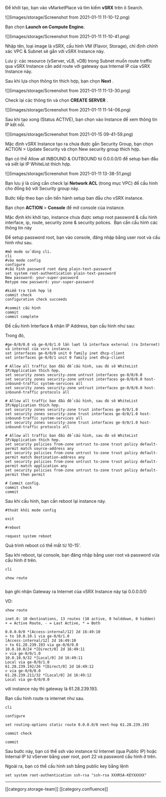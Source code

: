 Để khởi tạo, bạn vào vMarketPlace và tìm kiếm  **vSRX**  trên ô Search.

![](images/storage/Screenshot from 2021-01-11 11-10-12.png)



Bạn chọn  **Launch on Compute Engine.** 

![](images/storage/Screenshot from 2021-01-11 11-10-41.png)



Nhập tên, loại image là vSRX, cấu hình VM (Flavor, Storage), chỉ định chính xác VPC & Subnet sẽ gắn với vSRX Instance này.

Lưu ý: các resource (vServer, vLB, vDB) trong Subnet muốn route traffic qua vSRX Instance cần add route với gateway qua Internal IP của vSRX Instance này.

Sau khi lựa chọn thông tin thích hợp, bạn chọn  **Next** .

![](images/storage/Screenshot from 2021-01-11 11-13-30.png)



Check lại các thông tin và chọn  **CREATE SERVER** .

![](images/storage/Screenshot from 2021-01-11 11-14-06.png)



Sau khi tạo xong (Status ACTIVE), bạn chọn vào Instance để xem thông tin IP kết nối.

![](images/storage/Screenshot from 2021-01-15 09-41-59.png)



Mặc định vSRX Instance tạo ra chưa được gắn Security Group, bạn chọn  ACTION > Update Security và chọn New security group thích hợp.

Bạn có thể Allow all INBOUND & OUTBOUND từ 0.0.0.0/0 để setup ban đầu và siết lại IP WhiteList thích hợp.

![](images/storage/Screenshot from 2021-01-11 13-38-51.png)



Bạn lưu ý là cũng cần check lại  **Network ACL**  (trong mục VPC) để cấu hình cho đồng bộ với Security group này.



Bước tiếp theo bạn cần tiến hành setup ban đầu cho vSRX instance.

Bạn chọn  **ACTION**  >  **Console**  để mở console của instance.

Mặc định khi khởi tạo, instance chưa được setup root password & cấu hình interface, ip, route, security zone & security polices.  Bạn cần cấu hình các thông tin này



Để setup password root, bạn vào console, đăng nhập bằng user root và cấu hình như sau.


```
#mở mode sử dùng cli.
cli
#vào mode config
configure
#cấu hình password root dạng plain-text-password
set system root-authentication plain-text-password
New password: your-super-password 
Retype new password: your-super-password 

#kiểm tra tính hợp lệ
commit check
configuration check succeeds

#commit cấu hình
commit
commit complete
```


Để cấu hình Interface & nhận IP Address, bạn cấu hình như sau:

Trong đó, 


```
#ge-0/0/0.0 và ge-0/0/1.0 lần luợt là interface external (ra Internet) và internal của vsrx instance.
set interfaces ge-0/0/0 unit 0 family inet dhcp-client
set interfaces ge-0/0/1 unit 0 family inet dhcp-client

# Allow all traffic ban đầu để cấu hình, sau đó sẽ WhiteList IP/Application thích hợp.
set security zones security-zone untrust interfaces ge-0/0/0.0
set security zones security-zone untrust interfaces ge-0/0/0.0 host-inbound-traffic system-services all
set security zones security-zone untrust interfaces ge-0/0/0.0 host-inbound-traffic protocols all

# Allow all traffic ban đầu để cấu hình, sau đó sẽ WhiteList IP/Application thích hợp.
set security zones security-zone trust interfaces ge-0/0/1.0
set security zones security-zone trust interfaces ge-0/0/1.0 host-inbound-traffic system-services all
set security zones security-zone trust interfaces ge-0/0/1.0 host-inbound-traffic protocols all

# Allow all traffic ban đầu để cấu hình, sau đó sẽ WhiteList IP/Application thích hợp.
set security policies from-zone untrust to-zone trust policy default-permit match source-address any
set security policies from-zone untrust to-zone trust policy default-permit match destination-address any
set security policies from-zone untrust to-zone trust policy default-permit match application any
set security policies from-zone untrust to-zone trust policy default-permit then permit 

# Commit config.
commit check
commit
```


Sau khi cấu hình, bạn cần reboot lại instance này.


```
#thoát khỏi mode config

exit

#reboot

request system reboot
```


Quá trình reboot có thể mất từ 10-15'.

Sau khi reboot, tại console, bạn đăng nhập bằng user root và password vừa cấu hình ở trên.


```
cli

show route


```


bạn ghi nhận Gateway ra Internet của vSRX Instance này tại 0.0.0.0/0 

VD:


```
show route

inet.0: 10 destinations, 13 routes (10 active, 0 holddown, 0 hidden)
+ = Active Route, - = Last Active, * = Both

0.0.0.0/0 *[Access-internal/12] 2d 16:49:10
> to 10.0.10.1 via ge-0/0/1.0
[Access-internal/12] 2d 16:49:10
> to 61.28.239.193 via ge-0/0/0.0
10.0.10.0/24 *[Direct/0] 2d 16:49:11
> via ge-0/0/1.0
10.0.10.9/32 *[Local/0] 2d 16:49:11
Local via ge-0/0/1.0
61.28.239.192/26 *[Direct/0] 2d 16:49:12
> via ge-0/0/0.0
61.28.239.211/32 *[Local/0] 2d 16:49:12
Local via ge-0/0/0.0
```


với instance này thì gateway là 61.28.239.193.

Bạn cấu hình route ra internet như sau.


```
cli

configure

set routing-options static route 0.0.0.0/0 next-hop 61.28.239.193

commit check

commit
```


Sau bước này, bạn có thể ssh vào instance từ Internet (qua Public IP) hoặc Internal IP từ vServer bằng user root, port 22 và password cấu hình ở trên.

Ngoài ra, bạn có thể cấu hình ssh bằng public key bằng lệnh


```
set system root-authentication ssh-rsa "ssh-rsa XXXRSA-KEYXXXXX"
```




*****

[[category.storage-team]] 
[[category.confluence]] 
